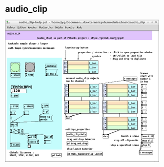 # audio_clip

<p align="center">
<img src="https://raw.githubusercontent.com/jyg/pdr/master/modules/basic/audio_clip/audio_clip-help.png" alt="audio_clip" >
</p>
